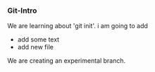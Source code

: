 ### Git-Intro
We are learning about 'git init'.
i am going to add 
 - add some text
 - add new file

 We are creating an experimental branch.